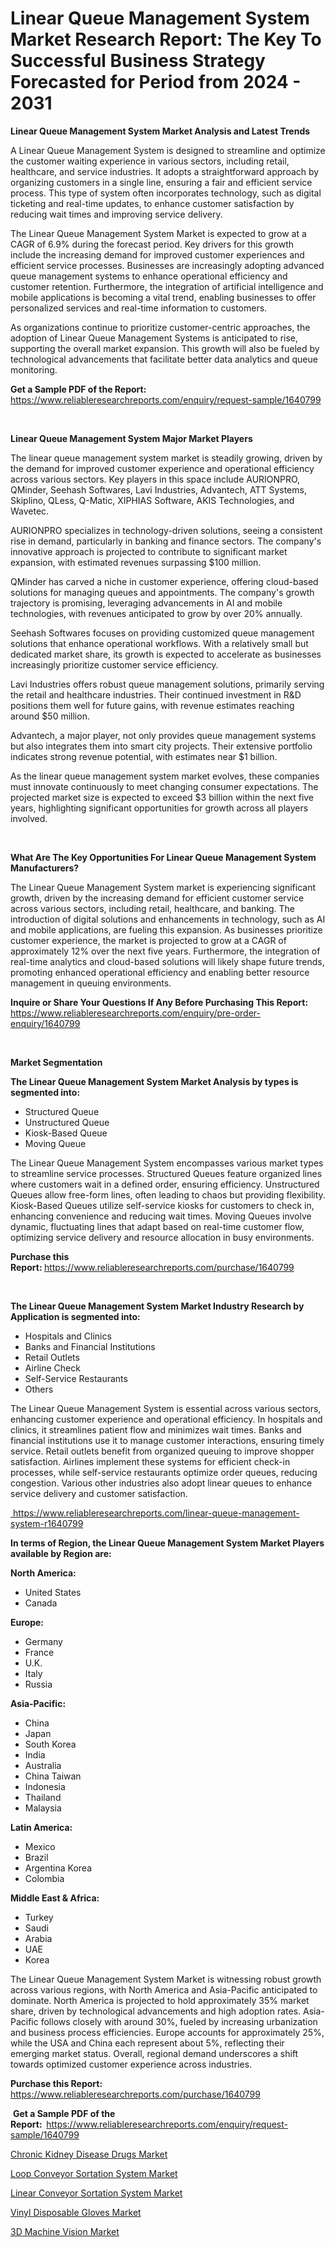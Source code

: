 <p><h1>Linear Queue Management System Market Research Report: The Key To Successful Business Strategy Forecasted for Period from 2024 - 2031</h1></p><p><strong>Linear Queue Management System Market Analysis and Latest Trends</strong></p>
<p><p>A Linear Queue Management System is designed to streamline and optimize the customer waiting experience in various sectors, including retail, healthcare, and service industries. It adopts a straightforward approach by organizing customers in a single line, ensuring a fair and efficient service process. This type of system often incorporates technology, such as digital ticketing and real-time updates, to enhance customer satisfaction by reducing wait times and improving service delivery.</p><p>The Linear Queue Management System Market is expected to grow at a CAGR of 6.9% during the forecast period. Key drivers for this growth include the increasing demand for improved customer experiences and efficient service processes. Businesses are increasingly adopting advanced queue management systems to enhance operational efficiency and customer retention. Furthermore, the integration of artificial intelligence and mobile applications is becoming a vital trend, enabling businesses to offer personalized services and real-time information to customers. </p><p>As organizations continue to prioritize customer-centric approaches, the adoption of Linear Queue Management Systems is anticipated to rise, supporting the overall market expansion. This growth will also be fueled by technological advancements that facilitate better data analytics and queue monitoring.</p></p>
<p><strong>Get a Sample PDF of the Report:&nbsp;</strong> <a href="https://www.reliableresearchreports.com/enquiry/request-sample/1640799?utm_campaign=36&utm_medium=2&utm_source=Github&utm_content=ia&utm_term=25092024&utm_id=linear-queue-management-system">https://www.reliableresearchreports.com/enquiry/request-sample/1640799</a></p>
<p>&nbsp;</p>
<p><strong>Linear Queue Management System Major Market Players</strong></p>
<p><p>The linear queue management system market is steadily growing, driven by the demand for improved customer experience and operational efficiency across various sectors. Key players in this space include AURIONPRO, QMinder, Seehash Softwares, Lavi Industries, Advantech, ATT Systems, Skiplino, QLess, Q-Matic, XIPHIAS Software, AKIS Technologies, and Wavetec. </p><p>AURIONPRO specializes in technology-driven solutions, seeing a consistent rise in demand, particularly in banking and finance sectors. The company's innovative approach is projected to contribute to significant market expansion, with estimated revenues surpassing $100 million.</p><p>QMinder has carved a niche in customer experience, offering cloud-based solutions for managing queues and appointments. The company's growth trajectory is promising, leveraging advancements in AI and mobile technologies, with revenues anticipated to grow by over 20% annually.</p><p>Seehash Softwares focuses on providing customized queue management solutions that enhance operational workflows. With a relatively small but dedicated market share, its growth is expected to accelerate as businesses increasingly prioritize customer service efficiency.</p><p>Lavi Industries offers robust queue management solutions, primarily serving the retail and healthcare industries. Their continued investment in R&D positions them well for future gains, with revenue estimates reaching around $50 million.</p><p>Advantech, a major player, not only provides queue management systems but also integrates them into smart city projects. Their extensive portfolio indicates strong revenue potential, with estimates near $1 billion. </p><p>As the linear queue management system market evolves, these companies must innovate continuously to meet changing consumer expectations. The projected market size is expected to exceed $3 billion within the next five years, highlighting significant opportunities for growth across all players involved.</p></p>
<p>&nbsp;</p>
<p><strong>What Are The Key Opportunities For Linear Queue Management System Manufacturers?</strong></p>
<p><p>The Linear Queue Management System market is experiencing significant growth, driven by the increasing demand for efficient customer service across various sectors, including retail, healthcare, and banking. The introduction of digital solutions and enhancements in technology, such as AI and mobile applications, are fueling this expansion. As businesses prioritize customer experience, the market is projected to grow at a CAGR of approximately 12% over the next five years. Furthermore, the integration of real-time analytics and cloud-based solutions will likely shape future trends, promoting enhanced operational efficiency and enabling better resource management in queuing environments.</p></p>
<p><strong>Inquire or Share Your Questions If Any Before Purchasing This Report:</strong> <a href="https://www.reliableresearchreports.com/enquiry/pre-order-enquiry/1640799?utm_campaign=36&utm_medium=2&utm_source=Github&utm_content=ia&utm_term=25092024&utm_id=linear-queue-management-system">https://www.reliableresearchreports.com/enquiry/pre-order-enquiry/1640799</a></p>
<p>&nbsp;</p>
<p><strong>Market Segmentation</strong></p>
<p><strong>The Linear Queue Management System Market Analysis by types is segmented into:</strong></p>
<p><ul><li>Structured Queue</li><li>Unstructured Queue</li><li>Kiosk-Based Queue</li><li>Moving Queue</li></ul></p>
<p><p>The Linear Queue Management System encompasses various market types to streamline service processes. Structured Queues feature organized lines where customers wait in a defined order, ensuring efficiency. Unstructured Queues allow free-form lines, often leading to chaos but providing flexibility. Kiosk-Based Queues utilize self-service kiosks for customers to check in, enhancing convenience and reducing wait times. Moving Queues involve dynamic, fluctuating lines that adapt based on real-time customer flow, optimizing service delivery and resource allocation in busy environments.</p></p>
<p><strong>Purchase this Report:&nbsp;</strong><a href="https://www.reliableresearchreports.com/purchase/1640799?utm_campaign=36&utm_medium=2&utm_source=Github&utm_content=ia&utm_term=25092024&utm_id=linear-queue-management-system">https://www.reliableresearchreports.com/purchase/1640799</a></p>
<p>&nbsp;</p>
<p><strong>The Linear Queue Management System Market Industry Research by Application is segmented into:</strong></p>
<p><ul><li>Hospitals and Clinics</li><li>Banks and Financial Institutions</li><li>Retail Outlets</li><li>Airline Check</li><li>Self-Service Restaurants</li><li>Others</li></ul></p>
<p><p>The Linear Queue Management System is essential across various sectors, enhancing customer experience and operational efficiency. In hospitals and clinics, it streamlines patient flow and minimizes wait times. Banks and financial institutions use it to manage customer interactions, ensuring timely service. Retail outlets benefit from organized queuing to improve shopper satisfaction. Airlines implement these systems for efficient check-in processes, while self-service restaurants optimize order queues, reducing congestion. Various other industries also adopt linear queues to enhance service delivery and customer satisfaction.</p></p>
<p><a href="https://www.reliableresearchreports.com/linear-queue-management-system-r1640799?utm_campaign=36&utm_medium=2&utm_source=Github&utm_content=ia&utm_term=25092024&utm_id=linear-queue-management-system">&nbsp;https://www.reliableresearchreports.com/linear-queue-management-system-r1640799</a></p>
<p><strong>In terms of Region, the Linear Queue Management System Market Players available by Region are:</strong></p>
<p>
    <p> <strong> North America: </strong>
        <ul>
            <li>United States</li>
            <li>Canada</li>
        </ul>
        </p> 
    <p> <strong> Europe: </strong>
        <ul>
            <li>Germany</li>
            <li>France</li>
            <li>U.K.</li>
            <li>Italy</li>
            <li>Russia</li>
        </ul>
        </p> 
    <p> <strong> Asia-Pacific: </strong>
        <ul>
            <li>China</li>
            <li>Japan</li>
            <li>South Korea</li>
            <li>India</li>
            <li>Australia</li>
            <li>China Taiwan</li>
            <li>Indonesia</li>
            <li>Thailand</li>
            <li>Malaysia</li>
        </ul>
        </p> 
    <p> <strong> Latin America: </strong>
        <ul>
            <li>Mexico</li>
            <li>Brazil</li>
            <li>Argentina Korea</li>
            <li>Colombia</li>
        </ul>
        </p> 
    <p> <strong> Middle East & Africa: </strong>
        <ul>
            <li>Turkey</li>
            <li>Saudi</li>
            <li>Arabia</li>
            <li>UAE</li>
            <li>Korea</li>
        </ul>
    </p>
    </p>
<p><p>The Linear Queue Management System Market is witnessing robust growth across various regions, with North America and Asia-Pacific anticipated to dominate. North America is projected to hold approximately 35% market share, driven by technological advancements and high adoption rates. Asia-Pacific follows closely with around 30%, fueled by increasing urbanization and business process efficiencies. Europe accounts for approximately 25%, while the USA and China each represent about 5%, reflecting their emerging market status. Overall, regional demand underscores a shift towards optimized customer experience across industries.</p></p>
<p><strong>Purchase this Report: </strong><a href="https://www.reliableresearchreports.com/purchase/1640799?utm_campaign=36&utm_medium=2&utm_source=Github&utm_content=ia&utm_term=25092024&utm_id=linear-queue-management-system">https://www.reliableresearchreports.com/purchase/1640799</a></p>
<p>&nbsp;<strong>Get a Sample PDF of the Report:&nbsp;&nbsp;</strong><a href="https://www.reliableresearchreports.com/enquiry/request-sample/1640799?utm_campaign=36&utm_medium=2&utm_source=Github&utm_content=ia&utm_term=25092024&utm_id=linear-queue-management-system">https://www.reliableresearchreports.com/enquiry/request-sample/1640799</a></p>
<p><strong></strong></p>
<p><p><a href="https://www.linkedin.com/pulse/chronic-kidney-disease-drugs-market-trends-growth-outlook-vfr3e?utm_campaign=36&utm_medium=2&utm_source=Github&utm_content=ia&utm_term=25092024&utm_id=linear-queue-management-system">Chronic Kidney Disease Drugs Market</a></p><p><a href="https://github.com/dringals/Market-Research-Report-List-6/blob/main/loop-conveyor-sortation-system-market.md?utm_campaign=36&utm_medium=2&utm_source=Github&utm_content=ia&utm_term=25092024&utm_id=linear-queue-management-system">Loop Conveyor Sortation System Market</a></p><p><a href="https://github.com/jordond5lezama/Market-Research-Report-List-1/blob/main/linear-conveyor-sortation-system-market.md?utm_campaign=36&utm_medium=2&utm_source=Github&utm_content=ia&utm_term=25092024&utm_id=linear-queue-management-system">Linear Conveyor Sortation System Market</a></p><p><a href="https://issuu.com/reportprime-2/docs/vinyl-disposable-gloves-market-size_d7a1bb75777329?utm_campaign=36&utm_medium=2&utm_source=Github&utm_content=ia&utm_term=25092024&utm_id=linear-queue-management-system">Vinyl Disposable Gloves Market</a></p><p><a href="https://www.linkedin.com/pulse/exploring-3d-machine-vision-market-dynamics-revenue-analysis-2fmqe?utm_campaign=36&utm_medium=2&utm_source=Github&utm_content=ia&utm_term=25092024&utm_id=linear-queue-management-system">3D Machine Vision Market</a></p></p>